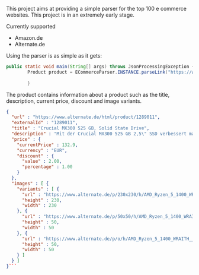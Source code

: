 This project aims at providing a simple parser for the top 100 e commerce websites. This project is in an extremely early stage.

Currently supported

* Amazon.de
* Alternate.de

Using the parser is as simple as it gets:

```java
public static void main(String[] args) throws JsonProcessingException {
        Product product = ECommerceParser.INSTANCE.parseLink("https://www.alternate.de/html/product/1289011");
        
        }
```

The product contains information about a product such as the title, description, current price, discount and image variants.

```json
{
  "url" : "https://www.alternate.de/html/product/1289011",
  "externalId" : "1289011",
  "title" : "Crucial MX300 525 GB, Solid State Drive",
  "description" : "Mit der Crucial MX300 525 GB 2,5\" SSD verbessert man die Systemleistung des PC oder Notebook. In wenigen Sekunden ist der Rechner nach dem Start betriebsbereit. Die MX300 525 GB erreicht Lesegeschwindigkeiten von 530 MB/S und Schreibgeschwindigkeiten von bis zu 510 MB/s. Dank ihres geringen Energieverbrauchs verhindert sie ein zusätzliches Erwärmen des Systems.",
  "price" : {
    "currentPrice" : 132.9,
    "currency" : "EUR",
    "discount" : {
      "value" : 2.00,
      "percentage" : 1.00
    }
  },
  "images" : [ {
    "variants" : [ {
      "url" : "https://www.alternate.de/p/230x230/h/AMD_Ryzen_5_1400_WRAITH__Prozessor@@imkmcs0.jpg",
      "height" : 230,
      "width" : 230
    }, {
      "url" : "https://www.alternate.de/p/50x50/h/AMD_Ryzen_5_1400_WRAITH__Prozessor@@imkmcs0.jpg",
      "height" : 50,
      "width" : 50
    }, {
      "url" : "https://www.alternate.de/p/o/h/AMD_Ryzen_5_1400_WRAITH__Prozessor@@imkmcs0.jpg",
      "height" : 50,
      "width" : 50
    } ]
  } ]
}```